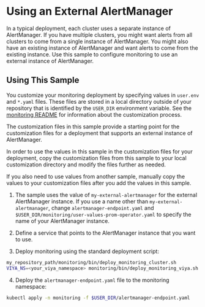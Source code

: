 # Using an External AlertManager

In a typical deployment, each cluster uses a separate instance of AlertManager.
If you have multiple clusters, you might want alerts from all clusters to come
from a single instance of AlertManager. You might also have an existing
instance of AlertManager and want alerts to come from the existing instance.
Use this sample to configure monitoring to use an external instance of
AlertManager.

## Using This Sample

You customize your monitoring deployment by specifying values in `user.env` and
`*.yaml` files. These files are stored in a local directory outside of your
repository that is identified by the `USER_DIR` environment variable. See the
[monitoring README](../../monitoring/README.md#mon_custom) for information
about the customization process.

The customization files in this sample provide a starting point for the
customization files for a deployment that supports an external instance of
AlertManager.

In order to use the values in this sample in the customization files for your
deployment, copy the customization files from this sample to your local
customization directory and modify the files further as needed.

If you also need to use values from another sample, manually copy the values
to your customization files after you add the values in this sample.

1. The sample uses the value of `my-external-alertmanager` for the external
AlertManager instance. If you use a name other than `my-external-alertmanager`,
change `alertmanager-endpoint.yaml` and
`$USER_DIR/monitoring/user-values-prom-operator.yaml` to specify the name of
your AlertManager instance.

2. Define a service that points to the AlertManager instance that you want to
use.

3. Deploy monitoring using the standard deployment script:

```bash
my_repository_path/monitoring/bin/deploy_monitoring_cluster.sh
VIYA_NS=<your_viya_namespace> monitoring/bin/deploy_monitoring_viya.sh
```

4. Deploy the `alertmanager-endpoint.yaml` file to the monitoring namespace:

```bash
kubectl apply -n monitoring -f $USER_DIR/alertmanager-endpoint.yaml
```
